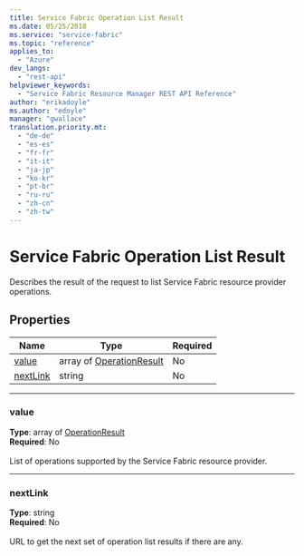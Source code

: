 ```yaml
---
title: Service Fabric Operation List Result
ms.date: 05/25/2018
ms.service: "service-fabric"
ms.topic: "reference"
applies_to: 
  - "Azure"
dev_langs: 
  - "rest-api"
helpviewer_keywords: 
  - "Service Fabric Resource Manager REST API Reference"
author: "erikadoyle"
ms.author: "edoyle"
manager: "gwallace"
translation.priority.mt: 
  - "de-de"
  - "es-es"
  - "fr-fr"
  - "it-it"
  - "ja-jp"
  - "ko-kr"
  - "pt-br"
  - "ru-ru"
  - "zh-cn"
  - "zh-tw"
---
```

# Service Fabric Operation List Result

Describes the result of the request to list Service Fabric resource provider operations.

## Properties
| Name | Type | Required |
| --- | --- | --- |
| [value](#value) | array of [OperationResult](sfrp-model-operationresult.md) | No |
| [nextLink](#nextlink) | string | No |

____
### value
__Type__: array of [OperationResult](sfrp-model-operationresult.md) <br/>
__Required__: No<br/>
<br/>
List of operations supported by the Service Fabric resource provider.

____
### nextLink
__Type__: string <br/>
__Required__: No<br/>
<br/>
URL to get the next set of operation list results if there are any.
